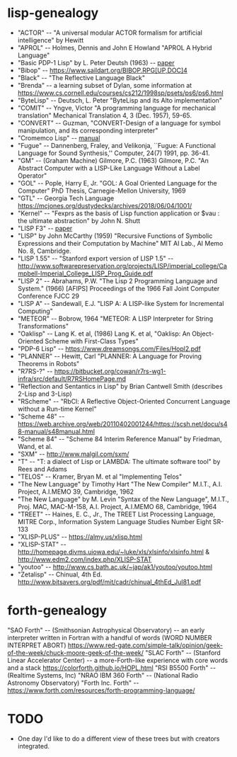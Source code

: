 # lisp-genealogy

* "ACTOR" -- "A universal modular ACTOR formalism for artificial intelligence" by Hewitt
* "APROL" -- Holmes, Dennis and John E Howland "APROL A Hybrid Language"
* "Basic PDP-1 Lisp" by L. Peter Deutsh (1963) -- [paper](http://s3data.computerhistory.org/pdp-1/DEC.pdp_1.1964.102650371.pdf)
* "Bibop" -- <https://www.saildart.org/BIBOP.RPG[UP,DOC]4>
* "Black" -- "The Reflective Language Black"
* "Brenda" -- a learning subset of Dylan, some information at https://www.cs.cornell.edu/courses/cs212/1998sp/psets/ps6/ps6.html
* "ByteLisp" -- Deutsch, L. Peter "ByteLisp and its Alto implementation"
* "COMIT" -- Yngve, Victor "A programming language for mechanical translation" Mechanical Translation 4, 3 (Dec. 1957), 59-65.
* "CONVERT" -- Guzman, "CONVERT-Design of a language for symbol manipulation, and its corresponding interpreter"
* "Cromemco Lisp" -- [manual](https://www.autometer.de/unix4fun/z80pack/ftp/cromemco/Cromemco%20Lisp%20Instruction%20Manual%20023-4006%20198006.PDF)
* "Fugue" --  Dannenberg, Fraley, and Velikonja, ``Fugue: A Functional Language for Sound Synthesis,'' Computer, 24(7) 1991, pp. 36-41.
* "GM" -- (Graham Machine) Gilmore, P.C. (1963) Gilmore, P.C. "An Abstract Computer with a LISP-Like Language Without a Label Operator"
* "GOL" -- Pople, Harry E, Jr. "GOL: A Goal Oriented Language for the Computer" PhD Thesis, Carnegie-Mellon University, 1969
* "GTL" -- Georgia Tech Language https://mcjones.org/dustydecks/archives/2018/06/04/1001/
* "Kernel" -- "Fexprs as the basis of Lisp function application or $vau : the ultimate abstraction" by John N. Shutt
* "LISP F3" -- [paper](http://www.softwarepreservation.org/projects/LISP/uppsala/Nordstrom-LISP_F3_Users_Guide-1978.pdf)
* "LISP" by John McCarthy (1959) "Recursive Functions of Symbolic Expressions and their Computation by Machine" MIT AI Lab., AI Memo No. 8, Cambridge.
* "LISP 1.55" -- "Stanford export version of LISP 1.5" -- http://www.softwarepreservation.org/projects/LISP/imperial_college/Campbell-Imperial_College_LISP_Prog_Guide.pdf
* "LISP 2" -- Abrahams, P.W. "The Lisp 2 Programming Language and System." (1966) [AFIPS] Proceedings of the 1966 Fall Joint Computer Conference FJCC 29
* "LISP A" -- Sandewall, E.J. "LISP A: A LISP-like System for Incremental Computing" 
* "METEOR" -- Bobrow, 1964 "METEOR: A LISP Interpreter for String Transformations"
* "Oaklisp" -- Lang K. et al, (1986) Lang K. et al, "Oaklisp: An Object-Oriented Scheme with First-Class Types" 
* "PDP-6 Lisp" -- https://www.dreamsongs.com/Files/Hopl2.pdf
* "PLANNER" -- Hewitt, Carl "PLANNER: A Language for Proving Theorems in Robots"
* "R7RS-?" -- https://bitbucket.org/cowan/r7rs-wg1-infra/src/default/R7RSHomePage.md
* "Reflection and Sentantics in Lisp" by Brian Cantwell Smith (describes 2-Lisp and 3-Lisp)
* "RScheme" -- "RbCl: A Reflective Object-Oriented Concurrent Language without a Run-time Kernel"
* "Scheme 48" -- https://web.archive.org/web/20110402001244/https://scsh.net/docu/s48-manual/s48manual.html
* "Scheme 84" -- "Scheme 84 Interim Reference Manual" by Friedman, Wand, et al.
* "SXM" -- http://www.malgil.com/sxm/
* "T" -- "T: a dialect of Lisp or LAMBDA: The ultimate software tool" by Rees and Adams
* "TELOS" -- Kramer, Bryan M. et al "Implementing Telos"
* "The New Language" by Timothy Hart "The New Compiler" M.I.T., A.I. Project, A.I.MEMO 39, Cambridge, 1962
* "The New Language" by M. Levin "Syntax of the New Language", M.I.T., Proj. MAC, MAC-M-158, A.I. Project, A.I.MEMO 68, Cambridge, 1964
* "TREET" -- Haines, E. C., Jr., The TREET List Processing Language, MITRE Corp., Information System Language Studies Number Eight SR-133
* "XLISP-PLUS" -- <https://almy.us/xlisp.html>
* "XLISP-STAT" -- <http://homepage.divms.uiowa.edu/~luke/xls/xlsinfo/xlsinfo.html> & <http://www.edm2.com/index.php/XLISP-STAT>
* "youtoo" -- <http://www.cs.bath.ac.uk/~jap/ak1/youtoo/youtoo.html>
* "Zetalisp" -- Chinual, 4th Ed. <http://www.bitsavers.org/pdf/mit/cadr/chinual_4thEd_Jul81.pdf>

# forth-genealogy

"SAO Forth" -- (Smithsonian Astrophysical Observatory) -- an early interpreter written in Fortran with a handful of words (WORD  NUMBER  INTERPRET  ABORT) <https://www.red-gate.com/simple-talk/opinion/geek-of-the-week/chuck-moore-geek-of-the-week/>
"SLAC Forth" -- (Stanford Linear Accelerator Center) -- a more-Forth-like experience with core words and a stack <https://colorforth.github.io/HOPL.html>
"RSI B5500 Forth" -- (Realtime Systems, Inc)
"NRAO IBM 360 Forth" -- (National Radio Astronomy Observatory)
"Forth Inc. Forth" -- https://www.forth.com/resources/forth-programming-language/


# TODO

* One day I'd like to do a different view of these trees but with creators integrated.
